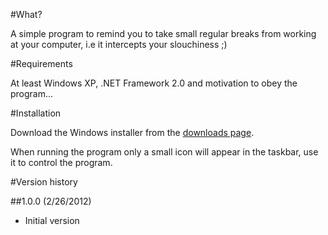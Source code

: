 #What?

A simple program to remind you to take small regular breaks from working at your computer, i.e it intercepts your slouchiness ;)

#Requirements

At least Windows XP, .NET Framework 2.0 and motivation to obey the program...

#Installation

Download the Windows installer from the [downloads page](https://github.com/mikoro/Slouch-Interceptor/downloads).

When running the program only a small icon will appear in the taskbar, use it to control the program.

#Version history

##1.0.0 (2/26/2012)

- Initial version